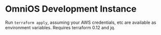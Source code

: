 # OmniOS Development Instance
Run `terraform apply`, assuming your AWS credentials, etc are available as
environment variables. Requires terraform 0.12 and jq.
